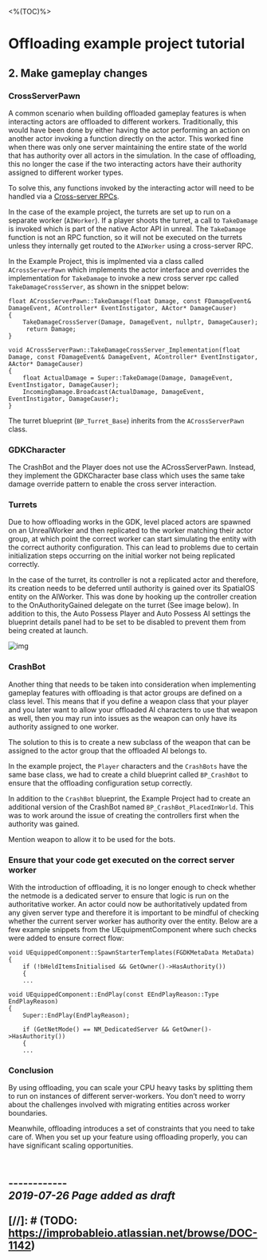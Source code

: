 <%(TOC)%>

# Offloading example project tutorial

## 2. Make gameplay changes

### CrossServerPawn

A common scenario when building offloaded gameplay features is when interacting actors are offloaded to different workers. Traditionally, this would have been done by either having the actor performing an action on another actor invoking a function directly on the actor. This worked fine when there was only one server maintaining the entire state of the world that has authority over all actors in the simulation. In the case of offloading, this no longer the case if the two interacting actors have their authority assigned to different worker types.

To solve this, any functions invoked by the interacting actor will need to be handled via a [Cross-server RPCs]({{urlRoot}}/content/technical-overview/gdk-concepts#cross-server-rpcs).

In the case of the example project, the turrets are set up to run on a separate worker (`AIWorker`). If a player shoots the turret, a call to `TakeDamage` is invoked which is part of the native Actor API in unreal. The `TakeDamage` function is not an RPC function, so it will not be executed on the turrets unless they internally get routed to the `AIWorker` using a cross-server RPC.

In the Example Project, this is implmented via a class called `ACrossServerPawn` which implements the actor interface and overrides the implementation for `TakeDamage` to invoke a new cross server rpc called `TakeDamageCrossServer`, as shown in the snippet below:

```
float ACrossServerPawn::TakeDamage(float Damage, const FDamageEvent& DamageEvent, AController* EventInstigator, AActor* DamageCauser)
{
    TakeDamageCrossServer(Damage, DamageEvent, nullptr, DamageCauser);
     return Damage;
}

void ACrossServerPawn::TakeDamageCrossServer_Implementation(float Damage, const FDamageEvent& DamageEvent, AController* EventInstigator, AActor* DamageCauser)
{
	float ActualDamage = Super::TakeDamage(Damage, DamageEvent, EventInstigator, DamageCauser);
	IncomingDamage.Broadcast(ActualDamage, DamageEvent, EventInstigator, DamageCauser);
}
```

The turret blueprint (`BP_Turret_Base`) inherits from the `ACrossServerPawn` class.

### GDKCharacter

The CrashBot and the Player does not use the ACrossServerPawn. Instead, they implement the GDKCharacter base class which uses the same take damage override pattern to enable the cross server interaction.

### Turrets

Due to how offloading works in the GDK, level placed actors are spawned on an UnrealWorker and then replicated to the worker matching their actor group, at which point the correct worker can start simulating the entity with the correct authority configuration. This can lead to problems due to certain initialization steps occurring on the initial worker not being replicated correctly.

In the case of the turret, its controller is not a replicated actor and therefore, its creation needs to be deferred until authority is gained over its SpatialOS entity on the AIWorker. This was done by hooking up the controller creation to the OnAuthorityGained delegate on the turret (See image below). In addition to this, the Auto Possess Player and Auto Possess AI settings the blueprint details panel had to be set to be disabled to prevent them from being created at launch.

![img]({{assetRoot}}assets/offloading-project/turrets.png)

### CrashBot

Another thing that needs to be taken into consideration when implementing gameplay features with offloading is that actor groups are defined on a class level. This means that if you define a weapon class that your player and you later want to allow your offloaded AI characters to use that weapon as well, then you may run into issues as the weapon can only have its authority assigned to one worker. 

The solution to this is to create a new subclass of the weapon that can be assigned to the actor group that the offloaded AI belongs to.

In the example project, the `Player` characters and the `CrashBots` have the same base class, we had to create a child blueprint called `BP_CrashBot` to ensure that the offloading configuration setup correctly.

In addition to the `CrashBot` blueprint, the Example Project had to create an additional version of the CrashBot named `BP_CrashBot_PlacedInWorld`. This was to work around the issue of creating the controllers first when the authority was gained.

Mention weapon to allow it to be used for the bots.

### Ensure that your code get executed on the correct server worker

With the introduction of offloading, it is no longer enough to check whether the netmode is a dedicated server to ensure that logic is run on the authoritative worker. An actor could now be authoritatively updated from any given server type and therefore it is important to be mindful of checking whether the current server worker has authority over the entity. Below are a few example snippets from the UEquipmentComponent where such checks were added to ensure correct flow:

```
void UEquippedComponent::SpawnStarterTemplates(FGDKMetaData MetaData)
{
	if (!bHeldItemsInitialised && GetOwner()->HasAuthority())
	{
	...

void UEquippedComponent::EndPlay(const EEndPlayReason::Type EndPlayReason)
{
	Super::EndPlay(EndPlayReason);

	if (GetNetMode() == NM_DedicatedServer && GetOwner()->HasAuthority())
	{
	...
```

### Conclusion

By using offloading, you can scale your CPU heavy tasks by splitting them to run on instances of different server-workers. You don’t need to worry about the challenges involved with migrating entities across worker boundaries. 

Meanwhile, offloading introduces a set of constraints that you need to take care of.  When you set up your feature using offloading properly, you can have significant scaling opportunities.

<br/>------------<br/>
_2019-07-26 Page added as draft_
<br/>
<br/>
[//]: # (TODO: https://improbableio.atlassian.net/browse/DOC-1142)
------------
